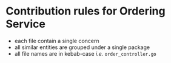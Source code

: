 # Contribution rules for Ordering Service
- each file contain a single concern
- all similar entities are grouped under a single package
- all file names are in kebab-case _i.e._ `order_controller.go`

